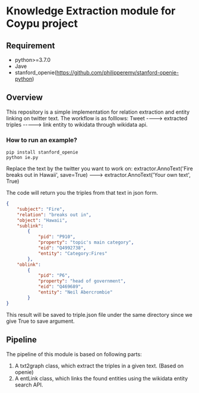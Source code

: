 # Knowledge Extraction module for Coypu project
## Requirement
- python>=3.7.0
- Jave
- stanford_openie(https://github.com/philipperemy/stanford-openie-python)

## Overview
This repository is a simple implementation for relation extraction and entity linking on twitter text. 
The workflow is as folllows:
Tweet ----> extracted triples -----> link entity to wikidata through wikidata api.


### How to run an example?
```
pip install stanford_openie
python ie.py
```
Replace the text by the twitter you want to work on:
extractor.AnnoText('Fire breaks out in Hawaii', save=True) ---> extractor.AnnoText('Your own text', True)

The code will return you the triples from that text in json form.

```json
{
    "subject": "Fire",
    "relation": "breaks out in",
    "object": "Hawaii",
    "sublink":
        {
            "pid": "P910",
            "property": "topic's main category",
            "eid": "Q4992738",
            "entity": "Category:Fires"
        },
    "oblink":
        {
            "pid": "P6",
            "property": "head of government",
            "eid": "Q469689",
            "entity": "Neil Abercrombie"
        }
}
```

This result will be saved to triple.json file under the same directory since we give True to save argument.

## Pipeline
The pipeline of this module is based on following parts:
1. A txt2graph class, which extract the triples in a given text. (Based on openie)
2. A entLink class, which links the found entities using the wikidata entity search API.
